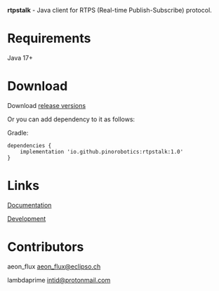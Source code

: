 **rtpstalk** - Java client for RTPS (Real-time Publish-Subscribe) protocol.

# Requirements

Java 17+

# Download

Download [release versions](https://github.com/pinorobotics/rtpstalk/releases)

Or you can add dependency to it as follows:

Gradle:

```
dependencies {
    implementation 'io.github.pinorobotics:rtpstalk:1.0'
}
```

# Links

[Documentation](http://pinoweb.freetzi.com/rtpstalk)

[Development](DEVELOPMENT.md)

# Contributors

aeon_flux <aeon_flux@eclipso.ch>

lambdaprime <intid@protonmail.com>
